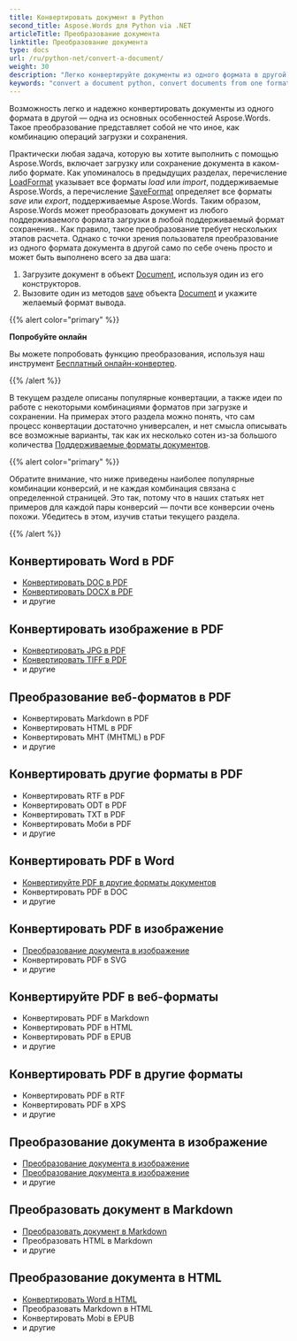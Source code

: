 ```yaml
---
title: Конвертировать документ в Python
second_title: Aspose.Words для Python via .NET
articleTitle: Преобразование документа
linktitle: Преобразование документа
type: docs
url: /ru/python-net/convert-a-document/
weight: 30
description: "Легко конвертируйте документы из одного формата в другой с помощью Python. Вы можете работать со всеми наиболее популярными форматами, такими как форматы Microsoft Word, такие как DOCX или DOC, форматами OpenDocument, такими как ODT или OTT, веб-форматами, такими как HTML или XHTML, текстовыми форматами, такими как MarkDown. или TXT и другие."
keywords: "convert a document python, convert documents from one format to another python, convert to markdown python, convert pdf to docx python, convert docx to pdf python, convert doc to pdf python, convert a document Aspose for Python"
---
```


Возможность легко и надежно конвертировать документы из одного формата в другой — одна из основных особенностей Aspose.Words. Такое преобразование представляет собой не что иное, как комбинацию операций загрузки и сохранения.

Практически любая задача, которую вы хотите выполнить с помощью Aspose.Words, включает загрузку или сохранение документа в каком-либо формате. Как упоминалось в предыдущих разделах, перечисление [LoadFormat](https://reference.aspose.com/words/python-net/aspose.words/loadformat/) указывает все форматы *load* или *import*, поддерживаемые Aspose.Words, а перечисление [SaveFormat](https://reference.aspose.com/words/python-net/aspose.words/saveformat/) определяет все форматы *save* или *export*, поддерживаемые Aspose.Words. Таким образом, Aspose.Words может преобразовать документ из любого поддерживаемого формата загрузки в любой поддерживаемый формат сохранения.. Как правило, такое преобразование требует нескольких этапов расчета. Однако с точки зрения пользователя преобразование из одного формата документа в другой само по себе очень просто и может быть выполнено всего за два шага:

1. Загрузите документ в объект [Document](https://reference.aspose.com/words/python-net/aspose.words/document/), используя один из его конструкторов.
1. Вызовите один из методов [save](https://reference.aspose.com/words/python-net/aspose.words/document/save/) объекта [Document](https://reference.aspose.com/words/python-net/aspose.words/document/) и укажите желаемый формат вывода.

{{% alert color="primary" %}}

**Попробуйте онлайн**

Вы можете попробовать функцию преобразования, используя наш инструмент [Бесплатный онлайн-конвертер](https://products.aspose.app/words/conversion).

{{% /alert %}}

В текущем разделе описаны популярные конвертации, а также идеи по работе с некоторыми комбинациями форматов при загрузке и сохранении. На примерах этого раздела можно понять, что сам процесс конвертации достаточно универсален, и нет смысла описывать все возможные варианты, так как их несколько сотен из-за большого количества [Поддерживаемые форматы документов](/words/ru/python-net/supported-document-formats/).

{{% alert color="primary" %}}

Обратите внимание, что ниже приведены наиболее популярные комбинации конверсий, и не каждая комбинация связана с определенной страницей. Это так, потому что в наших статьях нет примеров для каждой пары конверсий — почти все конверсии очень похожи. Убедитесь в этом, изучив статьи текущего раздела.

{{% /alert %}}

<div class="row">
<div class="col-md-4">
	<h2>Конвертировать Word в PDF</h2>
		<ul>
			<li><a href="/words/python-net/convert-a-document-to-pdf/#converting-doc-or-docx-to-pdf">Конвертировать DOC в PDF</a></li>
			<li><a href="/words/python-net/convert-a-document-to-pdf/#converting-doc-or-docx-to-pdf">Конвертировать DOCX в PDF</a></li>
			<li>и другие</li>
		</ul>
	<h2>Конвертировать изображение в PDF</h2>
		<ul>
			<li><a href="/words/python-net/convert-a-document-to-pdf/#convert-an-image-to-pdf">Конвертировать JPG в PDF</a></li>
			<li><a href="/words/python-net/convert-a-document-to-pdf/#convert-an-image-to-pdf">Конвертировать TIFF в PDF</a></li>
			<li>и другие</li>
		</ul>
	<h2>Преобразование веб-форматов в PDF</h2>
		<ul>
			<li>Конвертировать Markdown в PDF</li>
			<li>Конвертировать HTML в PDF</li>
			<li>Конвертировать MHT (MHTML) в PDF</li>
			<li>и другие</li>
		</ul>
	<h2>Конвертировать другие форматы в PDF</h2>
		<ul>
			<li>Конвертировать RTF в PDF</li>
			<li>Конвертировать ODT в PDF</li>
			<li>Конвертировать TXT в PDF</li>
			<li>Конвертировать Моби в PDF</li>
			<li>и другие</li>
		</ul>
</div>
<div class="col-md-4">
	<h2>Конвертировать PDF в Word</h2>
		<ul>
			<li><a href="/words/ru/python-net/convert-pdf-to-other-document-formats/">Конвертируйте PDF в другие форматы документов</a></li>
       <li>Конвертировать PDF в DOC</li>
			<li>и другие</li>
		</ul>
	<h2>Конвертировать PDF в изображение</h2>
		<ul>
			<li><a href="/words/ru/python-net/convert-a-document-to-an-image/">Преобразование документа в изображение</a></li>
       <li>Конвертировать PDF в SVG</li>
			<li>и другие</li>
		</ul>
	<h2>Конвертируйте PDF в веб-форматы</h2>
		<ul>
       <li>Конвертировать PDF в Markdown</li>
			<li>Конвертировать PDF в HTML</li>
			<li>Конвертировать PDF в EPUB</li>
			<li>и другие</li>
		</ul>
	<h2>Конвертировать PDF в другие форматы</h2>
		<ul>
			<li>Конвертировать PDF в RTF</li>
			<li>Конвертировать PDF в XPS</li>
			<li>и другие</li>
		</ul>
</div>
<div class="col-md-4">
	<h2>Преобразование документа в изображение</h2>
		<ul>
			<li><a href="/words/ru/python-net/convert-a-document-to-an-image/">Преобразование документа в изображение</a></li>
			<li><a href="/words/ru/python-net/convert-a-document-to-an-image/">Преобразование документа в изображение</a></li>
			<li>и другие</li>
		</ul>
	<h2>Преобразовать документ в Markdown</h2>
		<ul>
			<li><a href="/words/ru/python-net/convert-a-document-to-markdown/">Преобразовать документ в Markdown</a></li>
			<li>Преобразовать HTML в Markdown</li>
			<li>и другие</li>
		</ul>
	<h2>Преобразование документа в HTML</h2>
		<ul>
			<li><a href="/words/python-net/convert-a-document-to-html-mhtml-or-epub/#convert-a-document">Конвертировать Word в HTML</a></li>
			<li>Преобразовать Markdown в HTML</li>
			<li>Конвертировать Mobi в EPUB</li>
			<li>и другие</li>
		</ul>
</div>
</div>